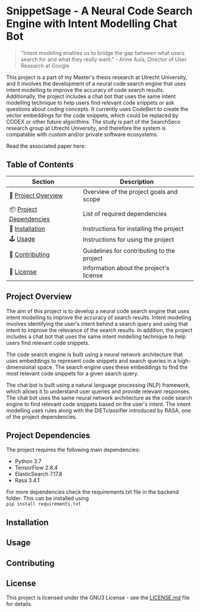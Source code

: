 # SnippetSage - A Neural Code Search Engine with Intent Modelling Chat Bot

> "Intent modeling enables us to bridge the gap between what users search for and what they really want." - Anne Aula, Director of User Research at Google

This project is a part of my Master's thesis research at Utrecht University, and it involves the development of a neural code search engine that uses intent modelling to improve the accuracy of code search results. Additionally, the project includes a chat bot that uses the same intent modelling technique to help users find relevant code snippets or ask questions about coding concepts. It currently uses CodeBert to create the vector embeddings for the code snippets, which could be replaced by CODEX or other future algorithms. The study is part of the SearchSeco research group at Utrecht University, and therefore the system is compatable with custom and/or private software ecosystems.


Read the associated paper here: 



## Table of Contents

| Section              | Description                              
| ---------------------| ----------------------------------------
|📝 [Project Overview](#project-overview)    | Overview of the project goals and scope   
|📦 [Project Dependencies](#project-dependencies) | List of required dependencies            
|🚀 [Installation](#installation)         | Instructions for installing the project 
|🕹️ [Usage](#usage)                | Instructions for using the project      
|🤝 [Contributing](#contributing)         | Guidelines for contributing to the project 
|📜 [License](#license)              | Information about the project's license  

## Project Overview

The aim of this project is to develop a neural code search engine that uses intent modelling to improve the accuracy of search results. Intent modelling involves identifying the user's intent behind a search query and using that intent to improve the relevance of the search results. In addition, the project includes a chat bot that uses the same intent modelling technique to help users find relevant code snippets.

The code search engine is built using a neural network architecture that uses embeddings to represent code snippets and search queries in a high-dimensional space. The search engine uses these embeddings to find the most relevant code snippets for a given search query.

The chat bot is built using a natural language processing (NLP) framework, which allows it to understand user queries and provide relevant responses. The chat bot uses the same neural network architecture as the code search engine to find relevant code snippets based on the user's intent. The intent modelling uses rules along with the DIETclassifier introduced by RASA, one of the project dependencies.

## Project Dependencies

The project requires the following main dependencies:

- Python 3.7
- TensorFlow 2.8.4
- ElasticSearch 7.17.8
- Rasa 3.4.1

For more dependencies check the requirements.txt file in the backend folder. This can be installed using <br/>
`pip install requirements.txt`


## Installation
## Usage
## Contributing
## License
This project is licensed under the GNU3 License - see the [LICENSE.md](LICENSE.md) file for details.
